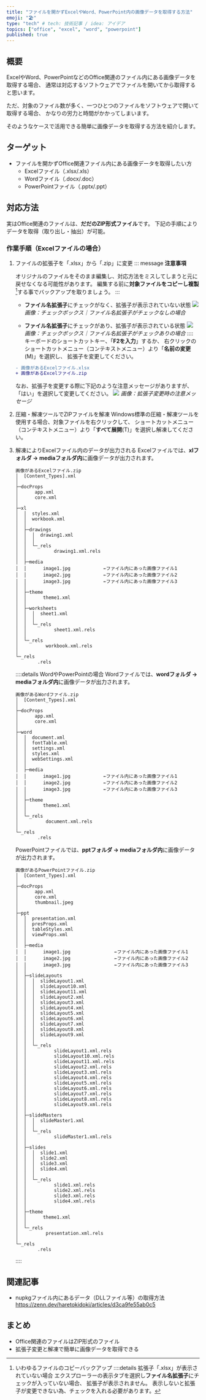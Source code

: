 ```yaml
---
title: "ファイルを開かずExcelやWord、PowerPoint内の画像データを取得する方法"
emoji: "🏖"
type: "tech" # tech: 技術記事 / idea: アイデア
topics: ["office", "excel", "word", "powerpoint"]
published: true
---
```

## 概要
ExcelやWord、PowerPointなどのOffice関連のファイル内にある画像データを取得する場合、
通常は対応するソフトウェアでファイルを開いてから取得すると思います。

ただ、対象のファイル数が多く、一つひとつのファイルをソフトウェアで開いて取得する場合、
かなりの労力と時間がかかってしまいます。

そのようなケースで活用できる簡単に画像データを取得する方法を紹介します。
## ターゲット
- ファイルを開かずOffice関連ファイル内にある画像データを取得したい方
    - Excelファイル（.xlsx/.xls）
    - Wordファイル（.docx/.doc）
    - PowerPointファイル（.pptx/.ppt）
## 対応方法
実はOffice関連のファイルは、**だだのZIP形式ファイル**です。
下記の手順によりデータを取得（取り出し・抽出）が可能。
### 作業手順（Excelファイルの場合）
1. ファイルの拡張子を「.xlsx」から「.zip」に変更
    ::: message
    **注意事項**

    オリジナルのファイルをそのまま編集し、対応方法をミスしてしまうと元に戻せなくなる可能性があります。
    編集する前に**対象ファイルをコピーし複製**[^1]する事でバックアップを取りましょう。
    :::
    [^1]: いわゆるファイルのコピーバックアップ
    ::::details 拡張子「.xlsx」が表示されていない場合
    エクスプローラーの表示タブを選択し**ファイル名拡張子**にチェックが入っていない場合、
    拡張子が表示されません。
    表示しないと拡張子が変更できない為、チェックを入れる必要があります。
    - **ファイル名拡張子**にチェックがなく、拡張子が表示されていない状態
    ![](https://storage.googleapis.com/zenn-user-upload/44d87bd452d3-20230412.png)
    *画像：チェックボックス｜ファイル名拡張子がチェックなしの場合*

    - **ファイル名拡張子**にチェックがあり、拡張子が表示されている状態
    ![](https://storage.googleapis.com/zenn-user-upload/9f1dcee26005-20230412.png)
    *画像：チェックボックス｜ファイル名拡張子がチェックありの場合*
    ::::
    キーボードのショートカットキー、「**F2を入力**」するか、
    右クリックのショートカットメニュー（コンテキストメニュー）より「**名前の変更**(M)」を選択し、
    拡張子を変更してください。
    ```diff :拡張子の変更（Excelファイルの場合）
    - 画像があるExcelファイル.xlsx
    + 画像があるExcelファイル.zip
    ```
    なお、拡張子を変更する際に下記のような注意メッセージがありますが、
    「はい」を選択して変更してください。
    ![](https://storage.googleapis.com/zenn-user-upload/0b314b72408e-20230412.png)
    *画像：拡張子変更時の注意メッセージ*
2. 圧縮・解凍ツールでZIPファイルを解凍
    Windows標準の圧縮・解凍ツールを使用する場合、対象ファイルを右クリックして、
    ショートカットメニュー（コンテキストメニュー）より「**すべて展開**(T)」を選択し解凍してください。
3. 解凍によりExcelファイル内のデータが出力される
    Excelファイルでは、**xlフォルダ -> mediaフォルダ内**に画像データが出力されます。
    ```:画像があるExcelファイル.xlsxの中身
    画像があるExcelファイル.zip
    │  [Content_Types].xml
    │
    ├─docProps
    │      app.xml
    │      core.xml
    │
    ├─xl
    │  │  styles.xml
    │  │  workbook.xml
    │  │
    │  ├─drawings
    │  │  │  drawing1.xml
    │  │  │
    │  │  └─_rels
    │  │          drawing1.xml.rels
    │  │
    │  ├─media
    │  │      image1.jpg            ←ファイル内にあった画像ファイル1
    │  │      image2.jpg            ←ファイル内にあった画像ファイル2
    │  │      image3.jpg            ←ファイル内にあった画像ファイル3
    │  │
    │  ├─theme
    │  │      theme1.xml
    │  │
    │  ├─worksheets
    │  │  │  sheet1.xml
    │  │  │
    │  │  └─_rels
    │  │          sheet1.xml.rels
    │  │
    │  └─_rels
    │          workbook.xml.rels
    │
    └─_rels
            .rels
    ```
    ::::details WordやPowerPointの場合
    Wordファイルでは、**wordフォルダ -> mediaフォルダ内**に画像データが出力されます。
    ```:画像があるWordファイル.docxの中身
    画像があるWordファイル.zip
    │  [Content_Types].xml
    │  
    ├─docProps
    │      app.xml
    │      core.xml
    │      
    ├─word
    │  │  document.xml
    │  │  fontTable.xml
    │  │  settings.xml
    │  │  styles.xml
    │  │  webSettings.xml
    │  │  
    │  ├─media
    │  │      image1.jpg            ←ファイル内にあった画像ファイル1
    │  │      image2.jpg            ←ファイル内にあった画像ファイル2
    │  │      image3.jpg            ←ファイル内にあった画像ファイル3
    │  │      
    │  ├─theme
    │  │      theme1.xml
    │  │      
    │  └─_rels
    │          document.xml.rels
    │          
    └─_rels
            .rels
    ```
    PowerPointファイルでは、**pptフォルダ -> mediaフォルダ内**に画像データが出力されます。
    ```:画像があるPowerPointファイル.pptxの中身
    画像があるPowerPointファイル.zip
    │  [Content_Types].xml
    │
    ├─docProps
    │      app.xml
    │      core.xml
    │      thumbnail.jpeg
    │
    ├─ppt
    │  │  presentation.xml
    │  │  presProps.xml
    │  │  tableStyles.xml
    │  │  viewProps.xml
    │  │
    │  ├─media
    │  │      image1.jpg                ←ファイル内にあった画像ファイル1
    │  │      image2.jpg                ←ファイル内にあった画像ファイル2
    │  │      image3.jpg                ←ファイル内にあった画像ファイル3
    │  │
    │  ├─slideLayouts
    │  │  │  slideLayout1.xml
    │  │  │  slideLayout10.xml
    │  │  │  slideLayout11.xml
    │  │  │  slideLayout2.xml
    │  │  │  slideLayout3.xml
    │  │  │  slideLayout4.xml
    │  │  │  slideLayout5.xml
    │  │  │  slideLayout6.xml
    │  │  │  slideLayout7.xml
    │  │  │  slideLayout8.xml
    │  │  │  slideLayout9.xml
    │  │  │
    │  │  └─_rels
    │  │          slideLayout1.xml.rels
    │  │          slideLayout10.xml.rels
    │  │          slideLayout11.xml.rels
    │  │          slideLayout2.xml.rels
    │  │          slideLayout3.xml.rels
    │  │          slideLayout4.xml.rels
    │  │          slideLayout5.xml.rels
    │  │          slideLayout6.xml.rels
    │  │          slideLayout7.xml.rels
    │  │          slideLayout8.xml.rels
    │  │          slideLayout9.xml.rels
    │  │
    │  ├─slideMasters
    │  │  │  slideMaster1.xml
    │  │  │
    │  │  └─_rels
    │  │          slideMaster1.xml.rels
    │  │
    │  ├─slides
    │  │  │  slide1.xml
    │  │  │  slide2.xml
    │  │  │  slide3.xml
    │  │  │  slide4.xml
    │  │  │
    │  │  └─_rels
    │  │          slide1.xml.rels
    │  │          slide2.xml.rels
    │  │          slide3.xml.rels
    │  │          slide4.xml.rels
    │  │
    │  ├─theme
    │  │      theme1.xml
    │  │
    │  └─_rels
    │          presentation.xml.rels
    │
    └─_rels
            .rels
    ```
    ::::
## 関連記事
- nupkgファイル内にあるデータ（DLLファイル等）の取得方法
    https://zenn.dev/haretokidoki/articles/d3ca9fe55ab0c5
## まとめ
- Office関連のファイルはZIP形式のファイル
- 拡張子変更と解凍で簡単に画像データを取得できる
